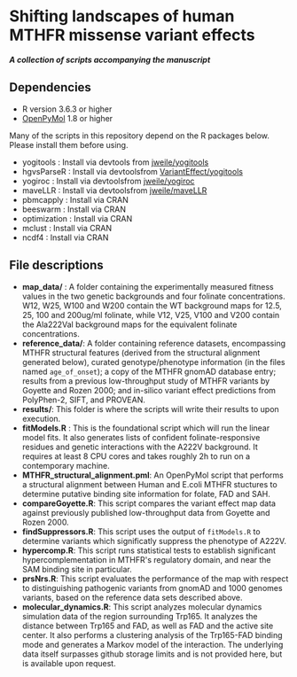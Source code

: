 # Shifting landscapes of human MTHFR missense variant effects
_**A collection of scripts accompanying the manuscript**_

## Dependencies
* R version 3.6.3 or higher
* [OpenPyMol](https://github.com/schrodinger/pymol-open-source/releases) 1.8 or higher

Many of the scripts in this repository depend on the R packages below. Please install them before using.
* yogitools : Install via devtools from [jweile/yogitools](https://github.com/jweile/yogitools)
* hgvsParseR : Install via devtoolsfrom [VariantEffect/yogitools](https://github.com/VariantEffect/yogitools)
* yogiroc : Install via devtoolsfrom [jweile/yogiroc](https://github.com/jweile/yogiroc)
* maveLLR : Install via devtoolsfrom [jweile/maveLLR](https://github.com/jweile/maveLLR)
* pbmcapply : Install via CRAN
* beeswarm : Install via CRAN
* optimization : Install via CRAN
* mclust : Install via CRAN
* ncdf4 : Install via CRAN

## File descriptions
* **map_data/** : A folder containing the experimentally measured fitness values in the two genetic backgrounds and four folinate concentrations. W12, W25, W100 and W200 contain the WT background maps for 12.5, 25, 100 and 200ug/ml folinate, while V12, V25, V100 and V200 contain the Ala222Val background maps for the equivalent folinate concentrations.
* **reference_data/**: A folder containing reference datasets, encompassing MTHFR structural features (derived from the structural alignment generated below), curated genotype/phenotype information (in the files named `age_of_onset`); a copy of the MTHFR gnomAD database entry; results from a previous low-throughput study of MTHFR variants by Goyette and Rozen 2000; and in-silico variant effect predictions from PolyPhen-2, SIFT, and PROVEAN.
* **results/**: This folder is where the scripts will write their results to upon execution.
* **fitModels.R** : This is the foundational script which will run the linear model fits. It also generates lists of confident folinate-responsive residues and genetic interactions with the A222V background. It requires at least 8 CPU cores and takes roughly 2h to run on a contemporary machine.
* **MTHFR_structural_alignment.pml**: An OpenPyMol script that performs a structural alignment between Human and E.coli MTHFR stuctures to determine putative binding site information for folate, FAD and SAH.
* **compareGoyette.R**: This script compares the variant effect map data against previously published low-throughput data from Goyette and Rozen 2000.
* **findSuppressors.R**: This script uses the output of `fitModels.R` to determine variants which significatly suppress the phenotype of A222V.
* **hypercomp.R**: This script runs statistical tests to establish significant hypercomplementation in MTHFR's regulatory domain, and near the SAM binding site in particular.
* **prsNrs.R**: This script evaluates the performance of the map with respect to distinguishing pathogenic variants from gnomAD and 1000 genomes variants, based on the reference data sets described above.
* **molecular_dynamics.R**: This script analyzes molecular dynamics simulation data of the region surrounding Trp165. It analyzes the distance between Trp165 and FAD, as well as FAD and the active site center. It also performs a clustering analysis of the Trp165-FAD binding mode and generates a Markov model of the interaction. The underlying data itself surpasses github storage limits and is not provided here, but is available upon request. 

